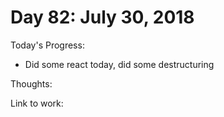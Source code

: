 # Day 82: July 30, 2018

Today's Progress: 
- Did some react today, did some destructuring
<!--  -->

Thoughts:

Link to work: 


